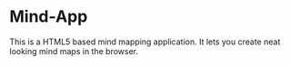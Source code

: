 # Mind-App
This is a HTML5 based mind mapping application. It lets you create neat looking mind maps in the browser.
